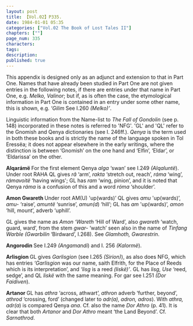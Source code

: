 ```yaml
---
layout: post
title: 【Vol.02】P335.
date: 1984-01-01 05:35
categories: ["Vol.02 The Book of Lost Tales II"]
chapters: [""]
page_num: 335
characters: 
tags: 
description: 
published: true
---
```


<p style="text-indent: 0;">
This appendix is designed only as an adjunct and extension to that in Part One. Names that have already been studied in Part One are not given entries in the following notes, if there are entries under that name in Part One, e.g. <I>Melko, Valinor</I>; but if, as is often the case, the etymological information in Part One is contained in an entry under some other name, this is shown, e.g. <I>‘Gilim</I> See I.260 <I>(Melko)’</I>.
</p>

Linguistic information from the Name-list to <I>The Fall of Gondolin</I> (see p. 148) incorporated in these notes is referred to 'NFG'. 'GL' and 'QL' refer to the Gnomish and Qenya dictionaries (see I. 246ff.). <I>Qenya</I> is the term used in both these books and is strictly the name of the language spoken in Tol Eressëa; it does not appear elsewhere in the early writings, where the distinction is between ‘Gnomish’ on the one hand and ‘Elfin’, ‘Eldar’, or ‘Eldarissa’ on the other.

<B>Alqarámë </B>For the first element Qenya <I>alga</I> ‘swan’ see I.249 <I>(Alqaluntë</I>). Under root RAHA QL gives <I>râ</I> ‘arm’, <I>rakta</I> ‘stretch out, reach’, <I>ráma</I> ‘wing’, <I>rámavoitë</I> ‘having wings'; GL has <I>ram</I> ‘wing, pinion’, and it is noted that Qenya <I>ráma</I> is a confusion of this and a word <I>róma</I> ‘shoulder’.

<B>Amon Gwareth </B>Under root AM(U) 'up(wards)’ QL gives <I>amu</I> 'up(wards)’, <I>amu-</I> ‘raise’, <I>amuntë</I> ‘sunrise’, <I>amun(d</I>) ‘hill’; GL has <I>am</I> 'up(wards)’, <I>amon</I> ‘hill, mount’, adverb ‘uphill’.

GL gives the name as <I>Amon ‘Wareth</I> ‘Hill of Ward’, also <I>gwareth</I> ‘watch, guard, ward’, from the stem <I>gwar-</I> ‘watch’ seen also in the name of <I>Tinfang Warble (Gwarbilin</I> ‘Birdward’, I.268). See <I>Glamhoth, Gwarestrin</I>.

<B>Angorodin </B>See I.249 <I>(Angamandi</I>) and I. 256 <I>(Kalormë</I>).

<B>Arlisgion </B>GL gives <I>Garlisgion</I> (see I.265 <I>(Sirion)</I>), as also does NFG, which has entries <I>‘Garlisgion</I> was our name, saith Elfrith, for the Place of Reeds which is its interpretation’, and <I>‘lisg</I> is a reed <I>(liskë)’</I>. GL has <I>lisg, Use</I> ‘reed, sedge’, and QL <I>liskë</I> with the same meaning. For gar see I.251 <I>(Dor Faidiven</I>).

<B>Artanor </B>GL has <I>athra</I> ‘across, athwart’, <I>athron</I> adverb ‘further, beyond’, <I>athrod</I> ‘crossing, ford’ (changed later to <I>adr(a), adron, adros</I>). With <I>athra, adr(a</I>) is compared Qenya <I>ana</I>. Cf. also the name <I>Dor Athro</I> (p. 41). It is clear that both <I>Artanor</I> and <I>Dor Athro</I> meant ‘the Land Beyond’. Cf. <I>Sarnathrod</I>.

